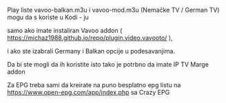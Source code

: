 Play liste  vavoo-balkan.m3u i vavoo-mod.m3u (Nemačke TV / German TV) mogu da s koriste u Kodi - ju

samo ako imate instaliran Vavoo addon ( https://michaz1988.github.io/repo/plugin.video.vavooto/ ),

i ako ste izabrali Germany i Balkan opcije u podesavanjima.

Da bi ste mogli da ih koristite isto tako je potrbno da imate IP TV Marge addon

Za EPG treba sami da kreirate na puno besplatno epg listu na https://www.open-epg.com/app/index.php sa Crazy EPG

